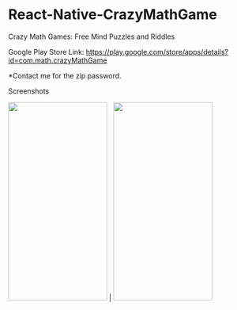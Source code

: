 # React-Native-CrazyMathGame
Crazy Math Games: Free Mind Puzzles and Riddles

Google Play Store Link:
https://play.google.com/store/apps/details?id=com.math.crazyMathGame

*Contact me for the zip password.

Screenshots

<img src="https://github.com/thgeorge-se/React-Native-CrazyMathGame/blob/master/Screenshots/Screenshot%201.png" width="200" height="400" /> |
<img src="https://github.com/thgeorge-se/React-Native-CrazyMathGame/blob/master/Screenshots/Screenshot%201.png" width="200" height="400" />

